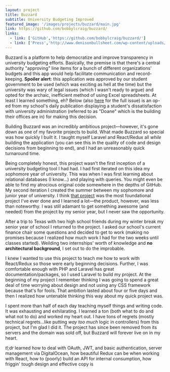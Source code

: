 ```yaml
---
layout: project
title: Buzzard
subtitle: University Budgeting Improved
featured_image: '/images/projects/buzzard/main.jpg'
link: https://github.com/bobbylcraig/buzzard/
links:
  - link: ['GitHub','https://github.com/bobbylcraig/buzzard/']
  - link: ['Press','http://www.denisonbullsheet.com/wp-content/uploads/2018/01/1.31.18.pdf']
---
```


Buzzard is a platform to help democratize and improve transparency in university budgeting efforts. Basically, the premise is that there's a central authority "approving" line items for a bunch of different organizations' budgets and this app would help facilitate communication and record-keeping. **Spoiler alert**: this application _was_ approved by our student government to be used (which was exciting as hell at the time) but the university was wary of legal issues (which I wasn't ready to argue) and opted for the archaic, inefficient method of using Excel spreadsheets. At least I learned something, eh? Below (also [here](http://www.denisonbullsheet.com/wp-content/uploads/2018/01/1.31.18.pdf) for the full issue) is an op-ed from my school's daily publication displaying a student's dissatisfaction with university administration (referred to as "Doane" which is the building their offices are in) for making this decision.

<!-- <figure>
	<div>
		<img src="/images/projects/buzzard/bullsheet-op-ed.png" alt="I never loved Zach more than the moment I read this.">
	</div>
	<figcaption>I never loved Zach more than the moment I read this.</figcaption>
</figure> -->

Building Buzzard was an incredibly ambitious project&mdash;however, it's gone down as one of my favorite projects to build. What made Buzzard so special was how quickly I built it. I taught myself Laravel and React/Redux all _while_ building the application (you can see this in the quality of code and design decisions from beginning to end), and I had an unreasonably quick turnaround time.

<!-- <figure>
	<div>
		<img src="/images/projects/buzzard/buzzard-contributions.png" alt="Contributions for the entire development period of Buzzard.">
	</div>
	<figcaption>Commit contributions for the entire development period of Buzzard.</figcaption>
</figure> -->

Being completely honest, this project wasn't the first inception of a university budgeting tool I had had. I had first iterated on this idea my sophomore year of university. This was when I was first learning about relational databases (I know...) and playing with queries. You might even be able to find my atrocious original code somewhere in the depths of GitHub. My second iteration I created the summer between my sophomore and junior year of university. I think [that project](https://github.com/bobbylcraig/buDUget) was the most foundational project I've ever done and I learned a lot&mdash;the product, however, was less than noteworthy. I was still adamant to get something awesome (and needed) from the project by my senior year, but I never saw the opportunity.

After a trip to Texas with two high school friends during my winter break my senior year of school I returned to the project. I asked our school's current finance chair some questions and decided to get to work (making no promises because I realized how much work I had for the two weeks until classes started). Weilding two internships' worth of knowledge and **no architectural background**, I set out to do the improbable.

I knew I wanted to use this project to teach me how to work with React/Redux so those were early beginning decisions. Further, I was comfortable enough with PHP and Laravel has great documentation/packages, so I used Laravel to build my project. At the beginning of my project I remember thinking I was going to spend a great deal of time worrying about design and not using any CSS framework because that's for fools. That ambition lasted about four or five days and then I realized how untenable thinking this way about my quick project was.

I spent more than half of each day teaching myself things and writing code. It was exhausting and exhilarating. I learned a ton (both what to do and what not to do) and worked my heart out. I have tons of regrets (mostly technical regrets...like putting _way too much_ logic in controllers) from this project, but I'm glad I did it. The project has since been removed from its servers and the domain was sold off, but Buzzard will forever live on in my heart.


_tl;dr_ learned how to deal with OAuth, JWT, and basic authentication, server management via DigitalOcean, how beautiful Redux can be when working with React, how to (poorly) build an API for internal consumption, how friggin' tough design and effective copy is
